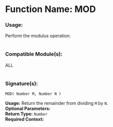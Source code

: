 # Function Name: MOD

### Usage:
Perform the modulus operation.
<br><br>

### Compatible Module(s):
ALL
<br><br>

### Signature(s):
```
MOD( Number M, Number N )
```
**Usage:** Return the remainder from dividing `M` by `N`.<br>
**Optional Parameters:**<br>
**Return Type:** `Number`<br>
**Required Context:**<br>
<br>